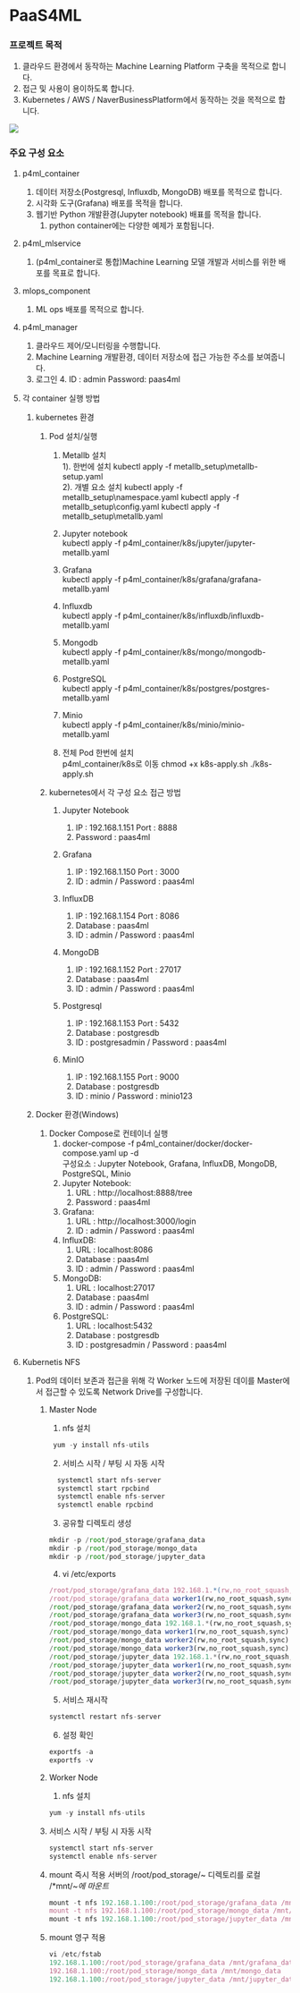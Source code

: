 # PaaS4ML

### 프로젝트 목적
1. 클라우드 환경에서 동작하는 Machine Learning Platform 구축을 목적으로 합니다.
2. 접근 및 사용이 용이하도록 합니다.
3. Kubernetes / AWS / NaverBusinessPlatform에서 동작하는 것을 목적으로 합니다.

![](\feature\front1.png)

### 주요 구성 요소
1. p4ml_container
   1. 데이터 저장소(Postgresql, Influxdb, MongoDB) 배포를 목적으로 합니다. 
   2. 시각화 도구(Grafana) 배포를 목적을 합니다.
   3. 웹기반 Python 개발환경(Jupyter notebook) 배표를 목적을 합니다.
      1. python container에는 다양한 예제가 포함됩니다.
      
2. p4ml_mlservice
   1. (p4ml_container로 통합)Machine Learning 모델 개발과 서비스를 위한 배포를 목표로 합니다.
   
3. mlops_component
   1. ML ops 배포를 목적으로 합니다.

4. p4ml_manager
   1. 클라우드 제어/모니터링을 수행합니다.
   2. Machine Learning 개발환경, 데이터 저장소에 접근 가능한 주소를 보여줍니다.
   3. 로그인
      4. ID : admin Password: paas4ml

5. 각 container 실행 방법
   1. kubernetes 환경
      1. Pod 설치/실행
         1. Metallb 설치<br>
            1). 한번에 설치
               kubectl apply -f metallb_setup\metallb-setup.yaml <br>
            2). 개별 요소 설치
               kubectl apply -f metallb_setup\namespace.yaml
               kubectl apply -f metallb_setup\config.yaml
               kubectl apply -f metallb_setup\metallb.yaml <p>
          
         2. Jupyter notebook <br>
               kubectl apply -f p4ml_container/k8s/jupyter/jupyter-metallb.yaml
         3. Grafana <br>
            kubectl apply -f p4ml_container/k8s/grafana/grafana-metallb.yaml
         4. Influxdb  <br>
            kubectl apply -f p4ml_container/k8s/influxdb/influxdb-metallb.yaml
         5. Mongodb <br>
            kubectl apply -f p4ml_container/k8s/mongo/mongodb-metallb.yaml
         6. PostgreSQL  <br>
            kubectl apply -f p4ml_container/k8s/postgres/postgres-metallb.yaml
         7. Minio  <br>
            kubectl apply -f p4ml_container/k8s/minio/minio-metallb.yaml
         8. 전체 Pod 한번에 설치 <br>
            p4ml_container/k8s로 이동
            chmod +x k8s-apply.sh
            ./k8s-apply.sh
   
      3. kubernetes에서 각 구성 요소 접근 방법
         1. Jupyter Notebook 
            1. IP : 192.168.1.151 Port : 8888
            2. Password : paas4ml
   
         2. Grafana
            1. IP : 192.168.1.150 Port : 3000
            2. ID : admin / Password : paas4ml
      
         3. InfluxDB
            1. IP : 192.168.1.154 Port : 8086
            2. Database : paas4ml
            3. ID : admin / Password : paas4ml
      
         4. MongoDB
            1. IP : 192.168.1.152 Port : 27017
            2. Database : paas4ml
            3. ID : admin / Password : paas4ml
      
         5. Postgresql
            1. IP : 192.168.1.153 Port : 5432
            2. Database : postgresdb
            3. ID : postgresadmin / Password : paas4ml

         6. MinIO
            1. IP : 192.168.1.155 Port : 9000
            2. Database : postgresdb
            3. ID : minio / Password : minio123
      
   2. Docker 환경(Windows)
      1. Docker Compose로 컨테이너 실행
         1. docker-compose -f p4ml_container/docker/docker-compose.yaml up -d <br>
            구성요소 : Jupyter Notebook, Grafana, InfluxDB, MongoDB, PostgreSQL, Minio
         2. Jupyter Notebook:
            1. URL  : http://localhost:8888/tree
            2. Password : paas4ml
         3. Grafana:
            1. URL : http://localhost:3000/login
            2. ID : admin / Password : paas4ml
         4. InfluxDB:
            1. URL : localhost:8086
            2. Database : paas4ml
            3. ID : admin / Password : paas4ml
         5. MongoDB:
            1. URL : localhost:27017
            2. Database : paas4ml
            3. ID : admin / Password : paas4ml
         6. PostgreSQL:
            1. URL : localhost:5432
            2. Database : postgresdb
            3. ID : postgresadmin / Password : paas4ml

6. Kubernetis NFS
   1. Pod의 데이터 보존과 접근을 위해 각 Worker 노드에 저장된 데이를 Master에서 접근할 수 있도록 Network Drive를 구성합니다. 
      1. Master Node
         1. nfs 설치
           ```jsx
            yum -y install nfs-utils
           ```
         2. 서비스 시작 / 부팅 시 자동 시작
           ```jsx
             systemctl start nfs-server
             systemctl start rpcbind
             systemctl enable nfs-server
             systemctl enable rpcbind
           ```
         3. 공유할 디렉토리 생성
         ```jsx
         mkdir -p /root/pod_storage/grafana_data
         mkdir -p /root/pod_storage/mongo_data
         mkdir -p /root/pod_storage/jupyter_data
         ```
         4. vi /etc/exports
         ```jsx
         /root/pod_storage/grafana_data 192.168.1.*(rw,no_root_squash,sync)
         /root/pod_storage/grafana_data worker1(rw,no_root_squash,sync)
         /root/pod_storage/grafana_data worker2(rw,no_root_squash,sync)
         /root/pod_storage/grafana_data worker3(rw,no_root_squash,sync)
         /root/pod_storage/mongo_data 192.168.1.*(rw,no_root_squash,sync)
         /root/pod_storage/mongo_data worker1(rw,no_root_squash,sync)
         /root/pod_storage/mongo_data worker2(rw,no_root_squash,sync)
         /root/pod_storage/mongo_data worker3(rw,no_root_squash,sync)
         /root/pod_storage/jupyter_data 192.168.1.*(rw,no_root_squash,sync)
         /root/pod_storage/jupyter_data worker1(rw,no_root_squash,sync)
         /root/pod_storage/jupyter_data worker2(rw,no_root_squash,sync)
         /root/pod_storage/jupyter_data worker3(rw,no_root_squash,sync)
         ```
         5. 서비스 재시작
          ```jsx
          systemctl restart nfs-server
          ```
         6. 설정 확인
          ```jsx
          exportfs -a
          exportfs -v
          ```

      2. Worker Node
         1. nfs 설치
         ```jsx
         yum -y install nfs-utils
         ```
      3. 서비스 시작 / 부팅 시 자동 시작
         ```jsx
         systemctl start nfs-server
         systemctl enable nfs-server
         ```
      4. mount 즉시 적용
         서버의 /root/pod_storage/~ 디렉토리를 로컬 /*mnt/~*에 마운트*
         ```jsx
         mount -t nfs 192.168.1.100:/root/pod_storage/grafana_data /mnt/grafana_data
         mount -t nfs 192.168.1.100:/root/pod_storage/mongo_data /mnt/mongo_data 
         mount -t nfs 192.168.1.100:/root/pod_storage/jupyter_data /mnt/jupyter_data
         ```
      5. mount 영구 적용
         ```jsx
         vi /etc/fstab
         192.168.1.100:/root/pod_storage/grafana_data /mnt/grafana_data	nfs	defaults	0 0
         192.168.1.100:/root/pod_storage/mongo_data /mnt/mongo_data 	nfs	defaults	0 0
         192.168.1.100:/root/pod_storage/jupyter_data /mnt/jupyter_data nfs	defaults	0 0
         ```